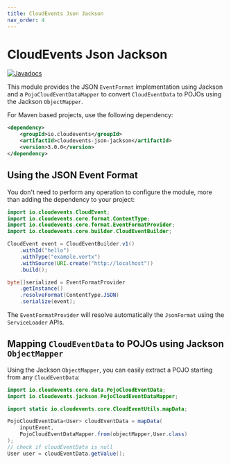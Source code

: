 ```yaml
---
title: CloudEvents Json Jackson
nav_order: 4
---
```


# CloudEvents Json Jackson

[![Javadocs](http://www.javadoc.io/badge/io.cloudevents/cloudevents-json-jackson.svg?color=green)](http://www.javadoc.io/doc/io.cloudevents/cloudevents-json-jackson)

This module provides the JSON `EventFormat` implementation using Jackson and a
`PojoCloudEventDataMapper` to convert `CloudEventData` to POJOs using the
Jackson `ObjectMapper`.

For Maven based projects, use the following dependency:

```xml
<dependency>
    <groupId>io.cloudevents</groupId>
    <artifactId>cloudevents-json-jackson</artifactId>
    <version>3.0.0</version>
</dependency>
```

## Using the JSON Event Format

You don't need to perform any operation to configure the module, more than
adding the dependency to your project:

```java
import io.cloudevents.CloudEvent;
import io.cloudevents.core.format.ContentType;
import io.cloudevents.core.format.EventFormatProvider;
import io.cloudevents.core.builder.CloudEventBuilder;

CloudEvent event = CloudEventBuilder.v1()
    .withId("hello")
    .withType("example.vertx")
    .withSource(URI.create("http://localhost"))
    .build();

byte[]serialized = EventFormatProvider
    .getInstance()
    .resolveFormat(ContentType.JSON)
    .serialize(event);
```

The `EventFormatProvider` will resolve automatically the `JsonFormat` using the
`ServiceLoader` APIs.

## Mapping `CloudEventData` to POJOs using Jackson `ObjectMapper`

Using the Jackson `ObjectMapper`, you can easily extract a POJO starting from
any `CloudEventData`:

```java
import io.cloudevents.core.data.PojoCloudEventData;
import io.cloudevents.jackson.PojoCloudEventDataMapper;

import static io.cloudevents.core.CloudEventUtils.mapData;

PojoCloudEventData<User> cloudEventData = mapData(
    inputEvent,
    PojoCloudEventDataMapper.from(objectMapper,User.class)
);
// check if cloudEventData is null
User user = cloudEventData.getValue();
```
